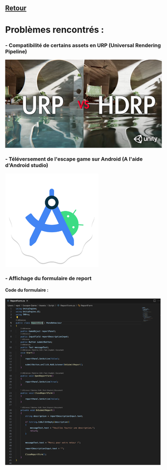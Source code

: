 ## [Retour](/Readme.md)

# Problèmes rencontrés :

### - Compatibilité de certains assets en URP (Universal Rendering Pipeline)

<img src="/Images/urp_unity.jpg" alt="Unity_urp" width="600">

### - Téléversement de l'escape game sur Android (A l'aide d'Android studio)

<img src="/Images/android_studio_logo.png" alt="androidstudio" width="300">

### - Affichage du formulaire de report 


#### Code du formulaire :
<img src="/Images/code_formulaire" alt="code form" width="500">
